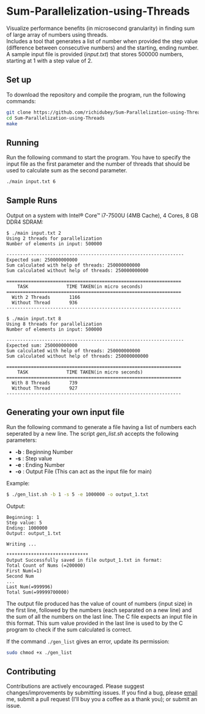 # Sum-Parallelization-using-Threads

Visualize performance benefits (in microsecond granularity) in finding sum of large array of numbers using threads.    
Includes a tool that generates a list of number when provided the step value (difference between consecutive numbers) and the starting, ending number.    
A sample input file is provided (*input.txt*) that stores 500000 numbers, starting at 1 with a step value of 2.    

## Set up

To download the repository and compile the program, run the following commands:    

```bash
git clone https://github.com/richidubey/Sum-Parallelization-using-Threads.git # replace [richidubey] with your github username if you fork first.
cd Sum-Parallelization-using-Threads
make
``` 

## Running

Run the following command to start the program. You have to specify the input file as the first parameter and the number of threads that should be used to calculate sum as the second parameter.    

```bash
./main input.txt 6
```

## Sample Runs

Output on a system with Intel® Core™ i7-7500U (4MB Cache), 4 Cores, 8 GB DDR4 SDRAM: 

```
$ ./main input.txt 2
Using 2 threads for parallelization
Number of elements in input: 500000

-----------------------------------------------------------------
Expected sum: 250000000000 
Sum calculated with help of threads: 250000000000
Sum calculated without help of threads: 250000000000

================================================================
    TASK              TIME TAKEN(in micro seconds)
================================================================
  With 2 Threads       1166
  Without Thread       936
----------------------------------------------------------------
```

```
$ ./main input.txt 8
Using 8 threads for parallelization
Number of elements in input: 500000

-----------------------------------------------------------------
Expected sum: 250000000000 
Sum calculated with help of threads: 250000000000
Sum calculated without help of threads: 250000000000

================================================================
    TASK              TIME TAKEN(in micro seconds)
================================================================
  With 8 Threads       739
  Without Thread       927
----------------------------------------------------------------
```


## Generating your own input file

Run the following command to generate a file having a list of numbers each seperated by a new line. The script *gen_list.sh* accepts the following parameters:     
- **-b** : Beginning Number    
- **-s** : Step value    
- **-e** : Ending Number    
- **-o** : Output File (This can act as the input file for main)  

Example:
```bash
$ ./gen_list.sh -b 1 -s 5 -e 1000000 -o output_1.txt
```
Output:
```
Beginning: 1
Step value: 5
Ending: 1000000
Output: output_1.txt

Writing ...

******************************
Output Successfully saved in file output_1.txt in format: 
Total Count of Nums (=200000)
First Num(=1)
Second Num
...
Last Num(=999996)
Total Sum(=99999700000)
```

The output file produced has the value of count of numbers (input size) in the first line, followed by the numbers (each separated on a new line) and the sum of all the numbers on the last line. The C file expects an input file in this format. This sum value provided in the last line is used to by the C program to check if the sum calculated is correct.     

If the command `./gen_list` gives an error, update its permission:    

```bash
sudo chmod +x ./gen_list
```

## Contributing

Contributions are actively encouraged. Please suggest changes/improvements by submitting issues. If you find a bug, please [email](mailto:richidubey@gmail.com) me, submit a pull request (I'll buy you a coffee as a thank you); or submit an issue.

